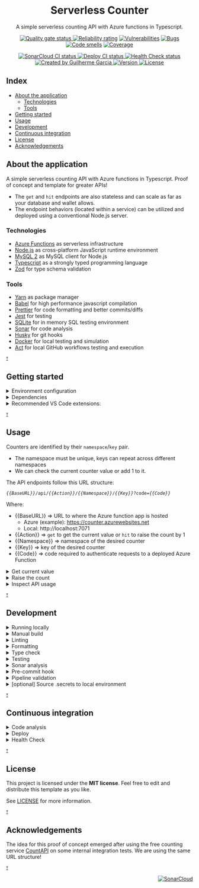 <p align="center">
  <h1 align="center">Serverless Counter</h1>
  <p align="center">
    A simple serverless counting API with Azure functions in Typescript.
  </p>
</p>

<p align="center">
  <a href="https://sonarcloud.io/summary/overall?id=Serverless-Counter">
    <img
      src="https://sonarcloud.io/api/project_badges/measure?project=Serverless-Counter&metric=alert_status"
      alt="Quality gate status"
    />
  </a>
  <a
    href="https://sonarcloud.io/component_measures?id=Serverless-Counter&metric=reliability_rating&view=list"
    ><img
      src="https://sonarcloud.io/api/project_badges/measure?project=Serverless-Counter&metric=reliability_rating"
      alt="Reliability rating"
  /></a>
  <a
    href="https://sonarcloud.io/project/issues?resolved=false&types=VULNERABILITY&id=Serverless-Counter"
    ><img
      src="https://sonarcloud.io/api/project_badges/measure?project=Serverless-Counter&metric=vulnerabilities"
      alt="Vulnerabilities"
  /></a>
  <a
    href="https://sonarcloud.io/project/issues?resolved=false&types=BUG&id=Serverless-Counter"
    ><img
      src="https://sonarcloud.io/api/project_badges/measure?project=Serverless-Counter&metric=bugs"
      alt="Bugs"
  /></a>
  <a
    href="https://sonarcloud.io/project/issues?resolved=false&types=CODE_SMELL&id=Serverless-Counter"
    ><img
      src="https://sonarcloud.io/api/project_badges/measure?project=Serverless-Counter&metric=code_smells"
      alt="Code smells"
  /></a>
  <a
    href="https://sonarcloud.io/component_measures?id=Serverless-Counter&metric=coverage&view=list"
    ><img
      src="https://sonarcloud.io/api/project_badges/measure?project=Serverless-Counter&metric=coverage"
      alt="Coverage"
  /></a>
</p>

<p align="center">
  <a
    href="https://github.com/GuilhermeMGBR/ServerlessCounter/actions/workflows/sonarcloud-coverage.yml?query=branch%3Amain"
  >
    <img
      src="https://github.com/GuilhermeMGBR/ServerlessCounter/actions/workflows/sonarcloud-coverage.yml/badge.svg?event=push&branch=main"
      alt="SonarCloud CI status"
    />
  </a>
  <a
    href="https://github.com/GuilhermeMGBR/ServerlessCounter/actions/workflows/deploy.yml?query=branch%3Amain"
  >
    <img
      src="https://github.com/GuilhermeMGBR/ServerlessCounter/actions/workflows/deploy.yml/badge.svg?event=push&branch=main"
      alt="Deploy CI status"
    />
  </a>
  <a
    href="https://github.com/GuilhermeMGBR/ServerlessCounter/actions/workflows/health-check.yml?query=branch%3Amain"
  >
    <img
      src="https://github.com/GuilhermeMGBR/ServerlessCounter/actions/workflows/health-check.yml/badge.svg?branch=main"
      alt="Health Check status"
    />
  </a>
  <a  href="https://github.com/GuilhermeMGBR?tab=overview&from=2023-02-01&to=2023-02-28">
    <img
      src="https://img.shields.io/badge/created%20by-@guilhermemgbr-4BBAAB.svg"
      alt="Created by Guilherme Garcia"
    />
  </a>
  <a href="https://github.com/GuilhermeMGBR/ServerlessCounter" rel="nofollow">
    <img
      src="https://img.shields.io/github/package-json/v/GuilhermeMGBR/ServerlessCounter?filename=src/package.json&color=red"
      alt="Version"
    />
  </a>
  <a href="https://opensource.org/licenses/MIT" rel="nofollow"
    ><img
      src="https://img.shields.io/github/license/GuilhermeMGBR/ServerlessCounter"
      alt="License"
  /></a>
</p>

## Index

- [About the application](#about-the-application)
  - [Technologies](#technologies)
  - [Tools](#tools)
- [Getting started](#getting-started)
- [Usage](#usage)
- [Development](#development)
- [Continuous integration](#continuous-integration)
- [License](#license)
- [Acknowledgements](#acknowledgements)

## About the application

A simple serverless counting API with Azure functions in Typescript. Proof of concept and template for greater APIs!

- The `get` and `hit` endpoints are also stateless and can scale as far as your database and wallet allows.
- The endpoint behaviors (located within a service) can be utilized and deployed using a conventional Node.js server.

### Technologies

- [Azure Functions](https://learn.microsoft.com/en-us/azure/azure-functions/functions-overview) as serverless infrastructure
- [Node.js](https://nodejs.org) as cross-platform JavaScript runtime environment
- [MySQL 2](https://github.com/sidorares/node-mysql2) as MySQL client for Node.js
- [Typescript](http://typescriptlang.org) as a strongly typed programming language
- [Zod](https://github.com/colinhacks/zod) for type schema validation

### Tools

- [Yarn](https://yarnpkg.com) as package manager
- [Babel](https://babeljs.io) for high performance javascript compilation
- [Prettier](https://prettier.io) for code formatting and better commits/diffs
- [Jest](https://jestjs.io) for testing
- [SQLite](https://www.sqlite.org) for in memory SQL testing environment
- [Sonar](https://www.sonarsource.com) for code analysis
- [Husky](https://typicode.github.io/husky/) for git hooks
- [Docker](https://www.docker.com) for local testing and simulation
- [Act](https://github.com/nektos/act) for local GitHub workflows testing and execution

<sup><a href="#index" title="Return to index">&UpArrowBar;</a></sup>

## Getting started

<details><summary>Environment configuration</summary>

#### Create a `local.settings.json` file inside the `./src` folder.

- Replace `{{YOUR_CONNECTIONSTRING}}` with the connection string to your MySQL database of choice

```json
{
  "IsEncrypted": false,
  "Values": {
    "FUNCTIONS_WORKER_RUNTIME": "node",
    "NODE_ENV": "development",
    "DB_COUNTER_CONNECTIONSTRING": "{{YOUR_CONNECTIONSTRING}}",
    "DB_COUNTER_REJECTUNAUTHORIZED": "true",
    "DB_COUNTER_CA": "{{YOUR_CA}}"
  }
}
```

#### To run and debug functions locally, install [azure-functions-core-tools](https://github.com/Azure/azure-functions-core-tools) on your machine

Installation with yarn:

```bash
yarn global add azure-functions-core-tools
```

=> The 'devcontainer' comes with this preinstalled

</details>

<details><summary>Dependencies</summary>

- Open the terminal inside the `src` folder
- Install dependencies with [yarn](https://yarnpkg.com)

```bash
yarn
```

</details>

<details><summary>Recommended VS Code extensions:</summary>

- [SonarLint](https://marketplace.visualstudio.com/items?itemName=sonarsource.sonarlint-vscode) - Code linting
- [ES Lint](https://marketplace.visualstudio.com/items?itemName=dbaeumer.vscode-eslint) - JavaScript linting
- [Pretty TypeScript Errors](https://marketplace.visualstudio.com/items?itemName=yoavbls.pretty-ts-errors) - Prettier and human-readable TypeScript errors
- [Error Lens](https://marketplace.visualstudio.com/items?itemName=usernamehw.errorlens) - Highlighting of errors and other language diagnostics
- [REST Client](https://marketplace.visualstudio.com/items?itemName=humao.rest-client) - Lightweight Rest Client
- [MySQL client](https://marketplace.visualstudio.com/items?itemName=cweijan.vscode-mysql-client2) - MySQL database client
- [GitLens](https://marketplace.visualstudio.com/items?itemName=eamodio.gitlens) - Git extensions
- [Prettier](https://marketplace.visualstudio.com/items?itemName=esbenp.prettier-vscode) - Code formatter
- [TypeScript Import Sorter](https://marketplace.visualstudio.com/items?itemName=mike-co.import-sorter) - Sort imports and lowers merge conflicts
- [Code Spell Checker](https://marketplace.visualstudio.com/items?itemName=streetsidesoftware.code-spell-checker) - Spell checker

</details>

<sup><a href="#index" title="Return to index">&UpArrowBar;</a></sup>

## Usage

Counters are identified by their `namespace`/`key` pair.

- The namespace must be unique, keys can repeat across different namespaces
- We can check the current counter value or add 1 to it.

The API endpoints follow this URL structure:

_`{{BaseURL}}`_`/api/`_`{{Action}}`_`/`_`{{Namespace}}`_`/`_`{{Key}}`_`?code=`_`{{Code}}`_

Where:

- {{BaseURL}} => URL to where the Azure function app is hosted
  - Azure (example): https://counter.azurewebsites.net
  - Local: http://localhost:7071
- {{Action}} => `get` to get the current value or `hit` to raise the count by 1
- {{Namespace}} => namespace of the desired counter
- {{Key}} => key of the desired counter
- {{Code}} => code required to authenticate requests to a deployed Azure Function

<details><summary>Get current value</summary>

Request:

```bash
curl -X GET http://localhost:7071/api/get/namespace1/key1?code=ABC --header 'Accept: */*'
```

Response:

```json
{
  "value": 1
}
```

Getting the value of a non-existent counter will return 0.

</details>

<details><summary>Raise the count</summary>

Request:

```bash
curl -X GET http://localhost:7071/api/hit/namespace1/key1?code=DEF --header 'Accept: */*'
```

Response:

```json
{
  "value": 2
}
```

Raising the count of a non-existent counter will create the counter and raise the count to 1.

</details>

<details><summary>Inspect API usage</summary>

Lists counter usage data and overall _active_ x _deleted_ status count.

```bash
curl -X GET http://localhost:7071/api/usage?code=XYZ --header 'Accept: */*'
OR
curl -X GET http://localhost:7071/api/usage/namespace1?code=XYZ --header 'Accept: */*'
OR
curl -X GET http://localhost:7071/api/usage/namespace1/key1?code=XYZ --header 'Accept: */*'
```

<details><summary>Inspect all namespace/key pairs</summary>

Request:

```bash
curl -X GET http://localhost:7071/api/usage?code=XYZ --header 'Accept: */*'
```

Response:

```json
{
  "activeCounters": [
    {
      "namespace": "namespace1",
      "key": "key1",
      "hits": 123,
      "createdAt": "2023-08-01T01:48:50.000Z",
      "lastHit": "2023-08-01T15:53:14.000Z"
    },
    {
      "namespace": "namespace1",
      "key": "key2",
      "hits": 456,
      "createdAt": "2023-08-01T02:50:50.000Z",
      "lastHit": "2023-08-01T16:55:14.000Z"
    },
    {
      "namespace": "namespace2",
      "key": "key1",
      "hits": 789,
      "createdAt": "2023-08-01T02:48:50.000Z",
      "lastHit": "2023-08-01T16:53:14.000Z"
    },
    ...
    {
      "namespace": "namespace1000",
      "key": "key1",
      "hits": 101112,
      "createdAt": "2023-08-01T04:48:50.000Z",
      "lastHit": "2023-08-01T17:53:14.000Z"
    }
  ],
  "status": {
    "active": "1285",
    "deleted": "25"
  }
}
```

</details>

<details><summary>Inspect all keys from one namespace</summary>

Request:

```bash
curl -X GET http://localhost:7071/api/usage/namespace1?code=XYZ --header 'Accept: */*'
```

Response:

```json
{
  "activeCounters": [
    {
      "namespace": "namespace1",
      "key": "key1",
      "hits": 123,
      "createdAt": "2023-08-01T01:48:50.000Z",
      "lastHit": "2023-08-01T15:53:14.000Z"
    },
    {
      "namespace": "namespace1",
      "key": "key2",
      "hits": 456,
      "createdAt": "2023-08-01T02:50:50.000Z",
      "lastHit": "2023-08-01T16:55:14.000Z"
    }
  ],
  "status": {
    "active": "2",
    "deleted": "1"
  }
}
```

</details>

<details><summary>Inspect a single namespace/key pair</summary>

Request:

```bash
curl -X GET http://localhost:7071/api/usage/namespace1/key1?code=XYZ --header 'Accept: */*'
```

Response:

```json
{
  "activeCounters": [
    {
      "namespace": "namespace1",
      "key": "key1",
      "hits": 123,
      "createdAt": "2023-08-01T01:48:50.000Z",
      "lastHit": "2023-08-01T15:53:14.000Z"
    }
  ],
  "status": {
    "active": "1",
    "deleted": "0"
  }
}
```

</details>

</details>

<sup><a href="#index" title="Return to index">&UpArrowBar;</a></sup>

## Development

<details><summary>Running locally</summary>

### Build and run the App:

This will install the required dependencies, build and start!

```bash
yarn start
```

- To start without installing dependencies or re-building the app:

```bash
yarn start:only
OR
yarn so
```

=> Remember to follow the environment configuration from the [Getting started](#getting-started) before running the app!

</details>

<details><summary>Manual build</summary>

### Run the build command:

This will install the dependencies and run a build

```bash
yarn build
```

- To run a build without installing dependencies:

```bash
yarn build:only
OR
yarn bo
```

- The build can re-run after each file save in watch mode

```bash
yarn watch:build
OR
yarn wb
```

</details>

<details><summary>Linting</summary>

### Run the lint command:

```bash
yarn lint
OR
yarn lt
```

</details>

<details><summary>Formatting</summary>

### Run the format command:

This will automatically fix errors where possible

```bash
yarn format
OR
yarn fmt
```

- To check formatting errors without making changes to files:

```bash
yarn format:check
OR
yarn fc
```

</details>

<details><summary>Type check</summary>

Make sure to have installed dependencies from the initial setup

### Run type check:

```bash
yarn type-check
OR
yarn tc
```

- The type check can re-run after each file save in watch mode

```bash
yarn watch:type-check
OR
yarn wtc
```

</details>

<details><summary>Testing</summary>

Make sure to have installed dependencies from the initial setup

### Build and run tests:

```bash
yarn test
```

- The test can re-run after each file save in watch mode

```bash
yarn watch:test
OR
yarn wt
```

</details>

<details><summary>Sonar analysis</summary>

> An analysis is run automatically on `SonarCloud` for open `PRs` and changes to the `main` branch.

To run an analysis locally with SonarQube and Docker:

### Start a local SonarQube instance:

```bash
yarn sonar-server:start
OR
yarn ss
```

<details><summary>[Optional] Persist analysis results</summary>

To persist the analysis results when running a local server of SonarQube:

### Create a `.env.sonar-server.local` file inside the `./src` folder

```sh
SONAR_JDBC_URL={{YOUR_URL}} # sample: jdbc:postgresql://hostname.com/db_name
SONAR_JDBC_USERNAME={{YOUR_USERNAME}}
SONAR_JDBC_PASSWORD={{YOUR_PASSWORD}}
```

Replace placeholders with the connection values to your PostgreSQL instance:

- `{{YOUR_URL}}`
- `{{YOUR_USERNAME}}`
- `{{YOUR_PASSWORD}}`

> It is possible to run an instance of PostgreSQL inside another docker container!

### Start a local SonarQube instance with persistence:

```bash
yarn sonar-server:start-persistent
OR
yarn ssp
```

</details>

### Sonar Scanner configuration

Set environment variables with sonar server connection details:

- SONAR_HOST_URL
- SONAR_LOGIN

> They can be set inline, before the run command:
>
> ```bash
> SONAR_HOST_URL=https://your.local.url; SONAR_LOGIN=sqp_yourTokenXYZ; yarn sonar
> ```

### Run Sonar Scanner

```bash
yarn sonar
OR
yarn s
```

</details>

<details><summary>Pre-commit hook</summary>

> The `pre-commit` hook should run automatically before every commit through `Husky`.

To manually run all pre-commit checks:

```bash
yarn pre-commit
OR
yarn pc
```

This hook does type checking, linting, format checking, runs all tests and checks for blocked terms, stopping and showing errors from the first one to fail, if any.

</details>

<details><summary>Pipeline validation</summary>

We can run pipeline workflows/ jobs/ steps locally with the help of [Nektos/act](https://github.com/nektos/act):

- Make sure you have Docker installed on your local machine
- Install [Nektos/act](https://github.com/nektos/act)
- Add the secrets required by the chosen pipeline at a `.secrets` file at this repository's root folder (same folder as the Readme)
- Open a terminal inside the [package.json](./src/package.json) folder
- Run the script with the desired pipeline to validate:
  - It will download a docker container and run the pipeline inside it, the first run may take a while!

```bash
yarn act:sonarcloud
yarn act:deploy
yarn act:health-check
```

</details>

<details><summary>[optional] Source .secrets to local environment</summary>

> The secrets will be sourced from a `.secrets` file at this repository's root folder (same folder as the Readme)

To source local environment secrets on terminal open, add this to your `.bashrc` or `.zshrc`:

```sh
#
# Allow parent to initialize shell
#
if [[ -n $ZSH_INIT_COMMAND_SVRLSSCTR ]]; then
  echo "Running: $ZSH_INIT_COMMAND_SVRLSSCTR"
  eval "$ZSH_INIT_COMMAND_SVRLSSCTR"
fi
```

This will trigger a [dev-environment-init.sh](./.vscode/dev-environment-init.sh) run when using `Visual Studio Code` on `macOS`.

</details>

<sup><a href="#index" title="Return to index">&UpArrowBar;</a></sup>

## Continuous integration

<details><summary>Code analysis</summary>

Automatic code analysis with Sonarcloud. To include code coverage, follows the triggers set in the GitHub workflow.

The following secrets must be configured on GitHub:

- SONAR_HOST_URL
- SONAR_ORGANIZATION
- SONAR_PROJECT_KEY
- SONAR_TOKEN

This also follows the properties defined inside the `sonar-project.properties` file, overwriting duplicates.

</details>

<details><summary>Deploy</summary>

Automatic build and deploy. Follows the triggers set in the GitHub workflow.

The following secrets must be configured on GitHub:

- AZURE_SUBSCRIPTION_ID
- AZURE_CLIENT_ID
- AZURE_TENANT_ID
- AZURE_FUNCTIONAPP_PUBLISH_PROFILE

</details>

<details><summary>Health Check</summary>

A health check will be made after each deploy and can also be manually triggered.

The following secrets must be configured on GitHub:

- HEALTH_CHECK_URL
- HEALTH_CHECK_METHOD

For health checking, simply call a get or a hit endpoint of your selected namespace/key pair. In this way the `HEALTH_CHECK_URL` must include the authentication code and the `HEALTH_CHECK_METHOD` would be `GET`.

</details>

<sup><a href="#index" title="Return to index">&UpArrowBar;</a></sup>

## License

This project is licensed under the **MIT license**. Feel free to edit and distribute this template as you like.

See [LICENSE](LICENSE) for more information.

<sup><a href="#index" title="Return to index">&UpArrowBar;</a></sup>

## Acknowledgements

The idea for this proof of concept emerged after using the free counting service [CountAPI](https://countapi.xyz) on some internal integration tests. We are using the same URL structure!

<sup><a href="#index" title="Return to index">&UpArrowBar;</a></sup>

<p align="right">
<a href="https://sonarcloud.io/summary/new_code?id=Serverless-Counter"><img src=
"https://sonarcloud.io/images/project_badges/sonarcloud-black.svg"
alt="SonarCloud" /></a>
</p>
